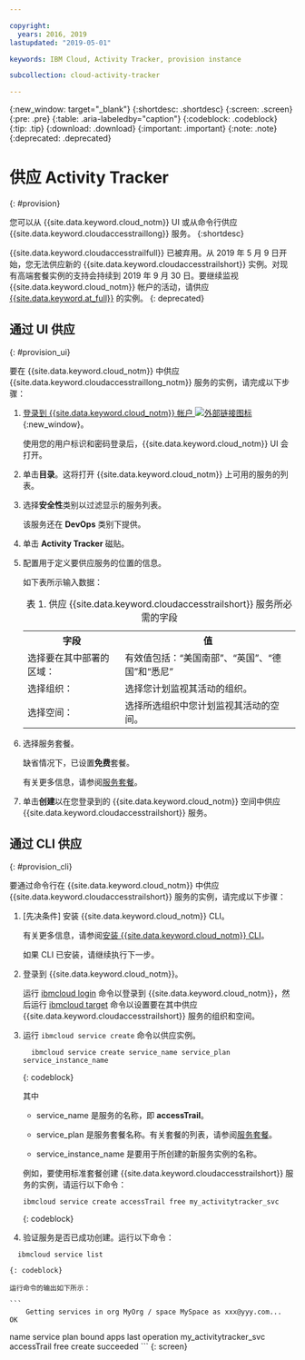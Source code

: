 ```yaml
---

copyright:
  years: 2016, 2019
lastupdated: "2019-05-01"

keywords: IBM Cloud, Activity Tracker, provision instance

subcollection: cloud-activity-tracker

---
```


{:new_window: target="_blank"}
{:shortdesc: .shortdesc}
{:screen: .screen}
{:pre: .pre}
{:table: .aria-labeledby="caption"}
{:codeblock: .codeblock}
{:tip: .tip}
{:download: .download}
{:important: .important}
{:note: .note}
{:deprecated: .deprecated}


# 供应 Activity Tracker
{: #provision}

您可以从 {{site.data.keyword.cloud_notm}} UI 或从命令行供应 {{site.data.keyword.cloudaccesstraillong}} 服务。
{:shortdesc}

{{site.data.keyword.cloudaccesstrailfull}} 已被弃用。从 2019 年 5 月 9 日开始，您无法供应新的 {{site.data.keyword.cloudaccesstrailshort}} 实例。对现有高端套餐实例的支持会持续到 2019 年 9 月 30 日。要继续监视 {{site.data.keyword.cloud_notm}} 帐户的活动，请供应 [{{site.data.keyword.at_full}}](/docs/services/Activity-Tracker-with-LogDNA?topic=logdnaat-getting-started#getting-started) 的实例。
{: deprecated}

## 通过 UI 供应
{: #provision_ui}

要在 {{site.data.keyword.cloud_notm}} 中供应 {{site.data.keyword.cloudaccesstraillong_notm}} 服务的实例，请完成以下步骤：

1. [登录到 {{site.data.keyword.cloud_notm}} 帐户 ![外部链接图标](../../icons/launch-glyph.svg "外部链接图标")](https://cloud.ibm.com/login){:new_window}。
    
	使用您的用户标识和密码登录后，{{site.data.keyword.cloud_notm}} UI 会打开。

2. 单击**目录**。这将打开 {{site.data.keyword.cloud_notm}} 上可用的服务的列表。

3. 选择**安全性**类别以过滤显示的服务列表。

    该服务还在 **DevOps** 类别下提供。

4. 单击 **Activity Tracker** 磁贴。

5. 配置用于定义要供应服务的位置的信息。 

    如下表所示输入数据： 

    <table>
	  <caption>表 1. 供应 {{site.data.keyword.cloudaccesstrailshort}} 服务所必需的字段</caption>
	  <tr>
	    <th>字段</th>
		<th>值</th>
	  </tr>
	  <tr>
	    <td>选择要在其中部署的区域：</td>
		<td>有效值包括：“美国南部”、“英国”、“德国”和“悉尼”</td>
	  </tr>
	  <tr>
	    <td>选择组织：</td>
		<td>选择您计划监视其活动的组织。</td>
	  </tr>
	  <tr>
	    <td>选择空间：</td>
		<td>选择所选组织中您计划监视其活动的空间。</td>
	  </tr>
	</table>

6. 选择服务套餐。 

    缺省情况下，已设置**免费**套餐。

    有关更多信息，请参阅[服务套餐](/docs/services/cloud-activity-tracker/how-to?topic=cloud-activity-tracker-change_plan#change_plan)。
	
7. 单击**创建**以在您登录到的 {{site.data.keyword.cloud_notm}} 空间中供应 {{site.data.keyword.cloudaccesstrailshort}} 服务。
  
 

## 通过 CLI 供应
{: #provision_cli}

要通过命令行在 {{site.data.keyword.cloud_notm}} 中供应 {{site.data.keyword.cloudaccesstrailshort}} 服务的实例，请完成以下步骤：

1. [先决条件] 安装 {{site.data.keyword.cloud_notm}} CLI。

   有关更多信息，请参阅[安装 {{site.data.keyword.cloud_notm}} CLI](/docs/cli?topic=cloud-cli-ibmcloud-cli#ibmcloud-cli)。
   
   如果 CLI 已安装，请继续执行下一步。
    
2. 登录到 {{site.data.keyword.cloud_notm}}。 

    运行 [ibmcloud login](/docs/cli/reference/ibmcloud?topic=cloud-cli-ibmcloud_cli#ibmcloud_login) 命令以登录到 {{site.data.keyword.cloud_notm}}，然后运行 [ibmcloud target](/docs/cli/reference/ibmcloud?topic=cloud-cli-ibmcloud_cli#ibmcloud_target) 命令以设置要在其中供应 {{site.data.keyword.cloudaccesstrailshort}} 服务的组织和空间。
	
3. 运行 `ibmcloud service create` 命令以供应实例。

    ```
	  ibmcloud service create service_name service_plan service_instance_name
    ```
	  {: codeblock}
	
	  其中
	
	  * service_name 是服务的名称，即 **accessTrail**。

	  * service_plan 是服务套餐名称。有关套餐的列表，请参阅[服务套餐](/docs/services/cloud-activity-tracker/how-to?topic=cloud-activity-tracker-change_plan#change_plan)。

	  * service_instance_name 是要用于所创建的新服务实例的名称。

	  例如，要使用标准套餐创建 {{site.data.keyword.cloudaccesstrailshort}} 服务的实例，请运行以下命令：	
	
	  ```
	  ibmcloud service create accessTrail free my_activitytracker_svc
   ```
	  {: codeblock}
	
4. 验证服务是否已成功创建。运行以下命令：

  ```	
	ibmcloud service list
 ```
	{: codeblock}
	
	运行命令的输出如下所示：
	
	```
        Getting services in org MyOrg / space MySpace as xxx@yyy.com...
    OK
name                           service                  plan                   bound apps              last operation
    my_activitytracker_svc         accessTrail             free                                            create succeeded
	```
	{: screen}

	





